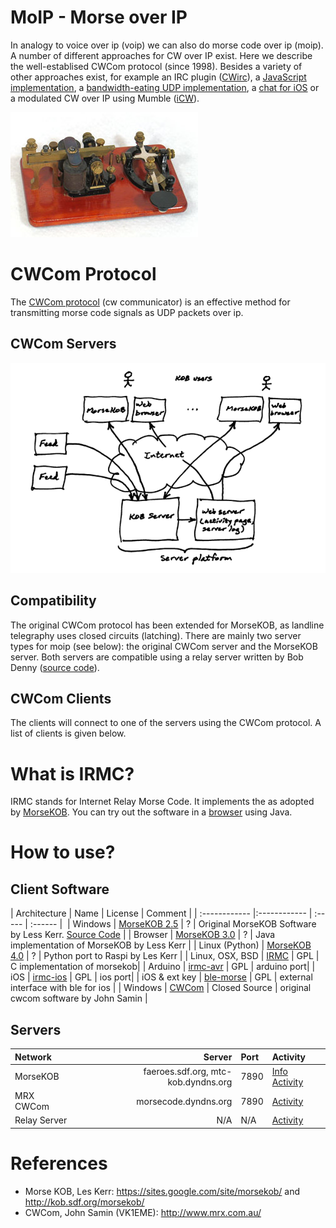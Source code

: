 MoIP - Morse over IP
====================
In analogy to voice over ip (voip) we can also do morse code over ip (moip).
A number of different approaches for CW over IP exist. Here we describe the
well-establised CWCom protocol (since 1998). 
Besides a variety of other approaches exist, for example an IRC 
plugin ([CWirc](http://myspace.voo.be/pcoupard/cwirc/)), 
a [JavaScript implementation](http://morsecode.me), 
a [bandwidth-eating UDP implementation](http://hans.liss.pp.se/node/343), 
a [chat for iOS](http://pignology.net/cwwithme.html) 
or a modulated CW over IP using Mumble ([iCW](https://sites.google.com/site/icwoip/)).


![MOIP](/img/kob.jpg?raw=true "MOIP")


# CWCom Protocol
The [CWCom protocol](/doc/cwcom.pdf?raw=true) (cw communicator) is an effective method for transmitting
morse code signals as UDP packets over ip. 
 
## CWCom Servers
![Architecture](/img/architecture.png?raw=true "Architecture")

## Compatibility 
The original CWCom protocol has been extended for MorseKOB, as landline telegraphy uses 
closed circuits (latching). There are mainly two server types for moip (see below):
the original CWCom server and the MorseKOB server. Both servers are compatible using a
relay server written by Bob Denny ([source code](https://github.com/8cH9azbsFifZ/moip-relay-server/tree/master)).

## CWCom Clients
The clients will connect to one of the servers using the CWCom protocol. A list of clients is given below.

# What is IRMC?
IRMC stands for Internet Relay Morse Code. 
It implements the as adopted by [MorseKOB](http://kob.sdf.org/morsekob/docs/history.pdf). 
You can try out the software in a [browser](http://kob.sdf.org/morsekob/morsekob30/index.htm) using Java.


# How to use?

## Client Software

| Architecture  | Name  	| License | Comment |
| :------------ |:------------ 	| :-----  | :------ | 
| Windows	| [MorseKOB 2.5](http://kob.sdf.org/morsekob/morsekob25/index.htm) 	| ? | Original MorseKOB Software by Less Kerr. [Source Code](https://sites.google.com/site/morsekob/morsekob25) |
| Browser	| [MorseKOB 3.0](http://kob.sdf.org/morsekob/morsekob30/index.htm) 	| ? | Java implementation of MorseKOB by Less Kerr |
| Linux (Python) | [MorseKOB 4.0](https://sites.google.com/site/morsekob/morsekob40)	| ? | Python port to Raspi by Les Kerr |
| Linux, OSX, BSD | [IRMC](https://github.com/8cH9azbsFifZ/irmc)			| GPL | C implementation of morsekob|
| Arduino	| [irmc-avr](https://github.com/8cH9azbsFifZ/irmc-avr)			| GPL | arduino port|
| iOS		| [irmc-ios](https://github.com/8cH9azbsFifZ/irmc-ios) 			| GPL | ios port|
| iOS & ext key	| [ble-morse](https://github.com/8cH9azbsFifZ/ble-morse)		| GPL | external interface with ble for ios |
| Windows 	| [CWCom](http://www.mrx.com.au/d_cwcom.htm)		 		| Closed Source | original cwcom software by John Samin | 


## Servers
| Network 	| Server	  	| Port  | Activity | 
| :------------ | ---------------:	| :---- | :------- |
| MorseKOB      | faeroes.sdf.org, mtc-kob.dyndns.org 	| 7890 	| [Info](http://mtc-kob.dyndns.org/info.html) [Activity](http://mtc-kob.dyndns.org) |
| MRX CWCom      | morsecode.dyndns.org  | 7890	| [Activity](http://morsecode.dyndns.org) |
| Relay Server 	| N/A 			| N/A 	| [Activity](http://morsecode.dc3.com:7890) |

# References
* Morse KOB, Les Kerr: https://sites.google.com/site/morsekob/ and http://kob.sdf.org/morsekob/
* CWCom, John Samin (VK1EME): http://www.mrx.com.au/

